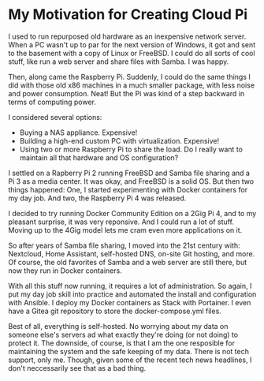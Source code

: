 # My Motivation for Creating Cloud Pi

I used to run repurposed old hardware as an inexpensive network server. When a PC wasn't up to par for the next version of Windows, it got and sent to the basement with a copy of Linux or FreeBSD. I could do all sorts of cool stuff, like run a web server and share files with Samba. I was happy.

Then, along came the Raspberry Pi. Suddenly, I could do the same things I did with those old x86 machines in a much smaller package, with less noise and power consumption. Neat! But the Pi was kind of a step backward in terms of computing power.

I considered several options:
* Buying a NAS appliance. Expensive!
* Building a high-end custom PC with virtualization. Expensive!
* Using two or more Raspberry Pi to share the load. Do I really want to maintain all that hardware and OS configuration?

I settled on a Rapberry Pi 2 running FreeBSD and Samba file sharing and a Pi 3 as a media center. It was okay, and FreeBSD is a solid OS. But then two things happened: One, I started experimenting with Docker containers for my day job. And two, the Raspberry Pi 4 was released.

I decided to try running Docker Community Edition on a 2Gig Pi 4, and to my pleasant surprise, it was very reponsive. And I could run a lot of stuff. Moving up to the 4Gig model lets me cram even more applications on it.

So after years of Samba file sharing, I moved into the 21st century with: Nextcloud, Home Assistant, self-hosted DNS, on-site Git hosting, and more. Of course, the old favorites of Samba and a web server are still there, but now they run in Docker containers. 

With all this stuff now running, it requires a lot of administration. So again, I put my day job skill into practice and automated the install and configuration with Ansible. I deploy my Docker containers as Stack with Portainer. I even have a Gitea git repository to store the docker-compose.yml files.

Best of all, everything is self-hosted. No worrying about my data on someone else's servers ad what exactly they're doing (or not doing) to protect it. The downside, of course, is that I am the one resposible for maintaining the system and the safe keeping of my data. There is not tech support, only me. Though, given some of the recent tech news headlines, I don't neccessarily see that as a bad thing.

